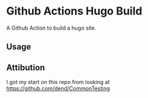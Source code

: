 # Github Actions Hugo Build
A Github Action to build a hugo site.

## Usage

## Attibution
I got my start on this repo from looking at https://github.com/dend/CommonTesting
